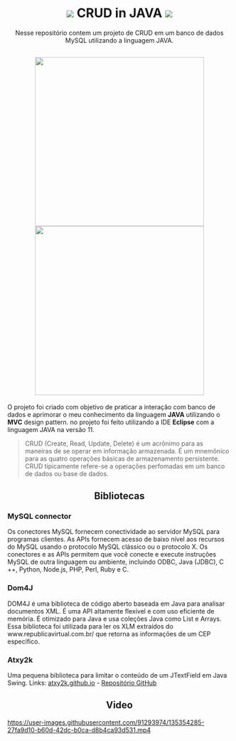 <h1 align="center">
  <img src="https://img.shields.io/badge/MySQL-00000F?style=for-the-badge&logo=mysql&logoColor=white" />
CRUD in JAVA 
  <img src="https://img.shields.io/badge/Java-ED8B00?style=for-the-badge&logo=java&logoColor=white" />
</h1>

<p align="center">Nesse repositório contem um projeto de CRUD em um banco de dados MySQL utilizando a linguagem JAVA.</p>

<h2 align="center">
  <img src="https://user-images.githubusercontent.com/91293974/135174803-16c83cce-f415-4173-b798-d555fed5d50d.png" width="380" />
  <img src="https://user-images.githubusercontent.com/91293974/135175361-e7106acc-30ed-4750-bd1b-03ab3415f130.png" width="380" />
</h2>

<p>
O projeto foi criado com objetivo de praticar a interação com banco de dados e aprimorar o meu conhecimento da linguagem <b>JAVA</b> utilizando o <b>MVC</b> design pattern. no projeto foi feito utilizando a IDE <b>Eclipse</b> com a linguagem JAVA na versão 11.
</p>

<p>
  <blockquote> CRUD (Create, Read, Update, Delete) é um acrônimo para as maneiras de se operar em informação armazenada. É um mnemônico para as quatro operações básicas de armazenamento persistente. CRUD tipicamente refere-se a operações perfomadas em um banco de dados ou base de dados. </blockquote>
</p>

<div>
  <h2 align="center"> Bibliotecas </h2>

  <h3>MySQL connector</h3>
  <p>Os conectores MySQL fornecem conectividade ao servidor MySQL para programas clientes. As APIs fornecem acesso de baixo nível aos recursos do MySQL usando o protocolo MySQL clássico ou o protocolo X. Os conectores e as APIs permitem que você conecte e execute instruções MySQL de outra linguagem ou ambiente, incluindo ODBC, Java (JDBC), C ++, Python, Node.js, PHP, Perl, Ruby e C.</p>

  <h3>Dom4J</h3>
  <p>DOM4J é uma biblioteca de código aberto baseada em Java para analisar documentos XML. É uma API altamente flexível e com uso eficiente de memória. É otimizado para Java e usa coleções Java como List e Arrays. Essa biblioteca foi utilizada para ler os XLM extraídos do www.republicavirtual.com.br/ que retorna as informações de um CEP específico.</p>

  <h3>Atxy2k </h3>
  <p>Uma pequena biblioteca para limitar o conteúdo de um JTextField em Java Swing. Links: <a href="http://atxy2k.github.io/RestrictedTextField/">atxy2k.github.io</a> - <a href="https://github.com/atxy2k/RestrictedTextField">Repositório GitHub</a></p>
  
</div>

<div>
  
  <h2 align="center"> Video </h2>
  
  
  https://user-images.githubusercontent.com/91293974/135354285-27fa9d10-b60d-42dc-b0ca-d8b4ca93d531.mp4

</div>


